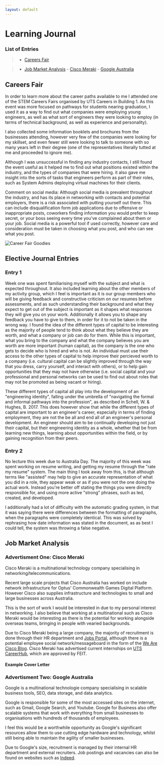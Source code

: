 ```yaml
---
layout: default
---
```

# Learning Journal

### List of Entries
>- [Careers Fair](./learnJournal.md#careers-fair)

>- [Job Market Analysis](./learnJournal.md#job-market-analysis)
    - [Cisco Meraki](./learnJournal.md#advertisment-one-cisco-meraki)
    - [Google Australia](./learnJournal.md#advertisment-two-google-australia)




## Careers Fair
In order to learn more about the career paths available to me I attended one of the STEM Careers Fairs organised by UTS Careers in Building 1.
As this event was more focused on pathways for students nearing graduation, I used it as a way to find out what companies were employing young engineers, as well as what sort of engineers they were looking to employ (in terms of technical background, as well as experience and personality).

I also collected some information booklets and brochures from the businesses attending, however very few of the companies were looking for my skillset, and even fewer still were looking to talk to someone with so many years left in their degree (one of the representatives literally tutted at me and proceeded to ignore me).

Although I was unsuccessful in finding any industry contacts, I still found the event useful as it helped me to find out what positions existed within the industry, and the types of companies that were hiring. it also gave me insight into the sorts of tasks that engineers perform as part of their roles, such as System Admins deploying virtual machines for their clients.

Comment on social media:
Although social media is prevalent throughout the industry, and has its place in networking with contacts and potential employers, there is a risk associated with putting yourself out there. This can include disqualification form job applications due to offensive or inappropriate posts, coworkers finding information you would prefer to keep secret, or your boss seeing every time you've complained about them or your job. Social media is a powerful tool if used correctly, however care and consideration must be taken in choosing what you post, and who can see what you post.

![Career Fair Goodies](./assets/images/careerFair.JPG)


## Elective Journal Entries

### Entry 1

Week one was spent familiarising myself with the subject and what is expected throughout. It also included learning about the other members of my activity group, which I feel is important as it is our group members who will be giving feedback and constructive criticism on our resumes before assessments, and as such understanding their background and what they expect to get out of the subject is important as it shapes what responses they will give you on your work. Additionally it allows you to shape any feedback you have to give to them, in order for it to not be taken in the wrong way. I found the idea of the different types of capital to be interesting as the majority of people tend to think about what they believe they are worth, and what a company or job can do for them. While this is important, what you bring to the company and what the company believes you are worth are more important (human capital), as the company is the one who gets to decide who is hired and who is not. An individual must use their access to the other types of capital to help improve their percieved worth to a company (i.e. cultural capital can be slightly improved through the way that you dress, carry yourself, and interact with others), or to help gain opportunities that they may not have otherwise (i.e. social capital and your professional and personal networks can be used to find out about roles that may not be promoted as being vacant or hiring).

These different types of capital all play into the development of an "engineering identity", falling under the umbrella of "navigating the formal and informal pathways into the profession", as described in Schell, W. & Hughes, B. 2017. This does however show that while the different types of capital are important to an engineer's career, especially in terms of finding employment, they are not the be all and end all of an engineer's personal development. An engineer should aim to be continually developing not just their capital, but their engineering identity as a whole, whether that be from learning new things, learning about opportunities within the field, or by gaining recognition from their peers.





### Entry 2

No lecture this week due to Australia Day.
The majority of this week was spent working on resume writing, and getting my resume through the "rate my resume" system. The main thing I took away from this, is that although terms like "assisted" may help to give an accurate representation of what you did in a role, they appear weak or as if you were not the one doing the actual work. Instead you're better off stating the things you were directly responsible for, and using more active "strong" phrases, such as led, created, and developed.

I additionally had a lot of difficulty with the automatic grading system, in that it was saying there were differences between the formatting of paragraphs, when the paragraphs were completely identical. This was solved by rephrasing how date information was stated in the document, as as best I could tell, the system was throwing a false negative.






## Job Market Analysis



### Advertisment One: Cisco Meraki
Cisco Meraki is a multinational technology company specialising in networking/telecommunications.

Recent large scale projects that Cisco Australia has worked on include network infrastructure for Optus' Commonwealth Games Digital Platform. However Cisco also supplies infrastructure and technologies to small and large businesses across Australia.

This is the sort of work I would be interested in due to my personal interest in networking. I also believe that working at a multinational such as Cisco Meraki would be interesting as there is the potential for working alongside overseas teams, bringing in people with vearied backgrounds.

Due to Cisco Meraki being a large company, the majority of recruitment is done through their HR department and [Jobs Portal](https://jobs.cisco.com/), although there is a potential employee social network/messageboard in the form of the [We Are Cisco Blog](https://www.cisco.com/c/en/us/about/careers/we-are-cisco/social-and-blog.html).
Cisco Meraki has advertised current internships on [UTS CareerHub](https://careerhub.uts.edu.au/students/jobs/detail/4657200/network-support-engineer-inter), which are approved by FEIT.

#### Example Cover Letter




### Advertisment Two: Google Australia
Google is a multinational technologie company specialising in scalable business tools, SEO, data storage, and data analytics.

Google is responsible for some of the most accessed sites on the internet, such as Gmail, Google Search, and Youtube. Google for Business also offer scalable systems that work with everything from small businesses to organisations with hundreds of thousands of employees.

I feel this would be a worthwhile opportunity as Google's significant resources allow them to use cutting edge hardware and technology, whilst still being able to maintain the agility of smaller businesses.

Due to Google's size, recruitment is managed by their internal HR department and external recruiters. Job postings and vacancies can also be found on websites such as [Indeed](https://au.indeed.com/viewjob?jk=29e1170cd24c765d&tk=1d2gck83510ad003&from=serp&vjs=3).
